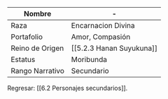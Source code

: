 
| Nombre          | -                        |
| --------------- | ------------------------ |
| Raza            | Encarnacion Divina       |
| Portafolio      | Amor, Compasión          |
| Reino de Origen | [[5.2.3 Hanan Suyukuna]] |
| Estatus         | Moribunda                |
| Rango Narrativo | Secundario               |

Regresar: [[6.2 Personajes secundarios]].